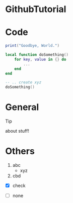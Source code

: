 # GithubTutorial

# Code
```lua
print("Goodbye, World.")

local function doSomething()
    for key, value in {} do
        ...
    end
end

-- .. create xyz
doSomething()
```
# General

> [!TIP]
> about stuff!

# Others

1. abc
   - xyz
2. cbd

- [x] check
- [ ] none

